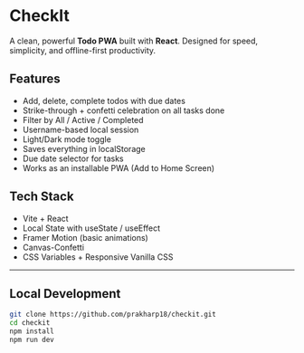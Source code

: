 # CheckIt 

A clean, powerful **Todo PWA** built with **React**. Designed for speed, simplicity, and offline-first productivity.

## Features

-  Add, delete, complete todos with due dates
-  Strike-through + confetti celebration on all tasks done
-  Filter by All / Active / Completed
-  Username-based local session
-  Light/Dark mode toggle
-  Saves everything in localStorage
-  Due date selector for tasks
-  Works as an installable PWA (Add to Home Screen)

## Tech Stack

- Vite + React
- Local State with useState / useEffect
- Framer Motion (basic animations)
- Canvas-Confetti
- CSS Variables + Responsive Vanilla CSS

---

## Local Development

```bash
git clone https://github.com/prakharp18/checkit.git
cd checkit
npm install
npm run dev
```
